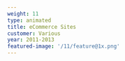 ```yaml
---
weight: 11
type: animated
title: eCommerce Sites
customer: Various
year: 2011-2013
featured-image: '/11/feature@1x.png'
---
```


